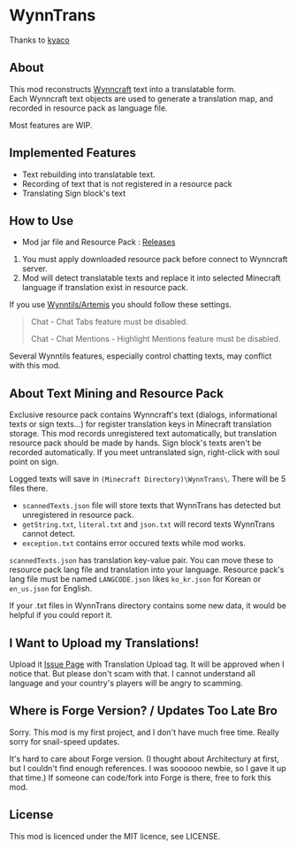 # WynnTrans

Thanks to [kyaco](https://github.com/kyaco/WynnTextReplacer)

## About

This mod reconstructs [Wynncraft](https://wynncraft.com/) text into a translatable form.
<br>
Each Wynncraft text objects are used to generate a translation map, and recorded in resource pack as language file.

Most features are WIP.

## Implemented Features

- Text rebuilding into translatable text.
- Recording of text that is not registered in a resource pack
- Translating Sign block's text

## How to Use

- Mod jar file and Resource Pack : [Releases](https://github.com/Hexagreen/WynnTrans/releases)

1. You must apply downloaded resource pack before connect to Wynncraft server.
2. Mod will detect translatable texts and replace it into selected Minecraft language if translation exist in resource pack.

If you use [Wynntils/Artemis](https://github.com/Wynntils/Artemis) you should follow these settings.
> Chat - Chat Tabs feature must be disabled.
>
> Chat - Chat Mentions - Highlight Mentions feature must be disabled.

Several Wynntils features, especially control chatting texts, may conflict with this mod.

## About Text Mining and Resource Pack

Exclusive resource pack contains Wynncraft's text (dialogs, informational texts or sign texts...) for register translation keys in Minecraft translation storage.
This mod records unregistered text automatically, but translation resource pack should be made by hands.
Sign block's texts aren't be recorded automatically. If you meet untranslated sign, right-click with soul point on sign.

Logged texts will save in `(Minecraft Directory)\WynnTrans\`. There will be 5 files there.
- `scannedTexts.json` file will store texts that WynnTrans has detected but unregistered in resource pack.
- `getString.txt`, `literal.txt` and `json.txt` will record texts WynnTrans cannot detect.
- `exception.txt` contains error occured texts while mod works.

`scannedTexts.json` has translation key-value pair. You can move these to resource pack lang file and translation into your language.
Resource pack's lang file must be named `LANGCODE.json` likes `ko_kr.json` for Korean or `en_us.json` for English.

If your .txt files in WynnTrans directory contains some new data, it would be helpful if you could report it.

## I Want to Upload my Translations!

Upload it [Issue Page](https://github.com/Hexagreen/WynnTrans/issues) with Translation Upload tag.
It will be approved when I notice that.
But please don't scam with that. I cannot understand all language and your country's players will be angry to scamming.

## Where is Forge Version? / Updates Too Late Bro

Sorry. This mod is my first project, and I don't have much free time. Really sorry for snail-speed updates.

It's hard to care about Forge version.
(I thought about Architectury at first, but I couldn't find enough references. I was soooooo newbie, so I gave it up that time.)
If someone can code/fork into Forge is there, free to fork this mod.

## License

This mod is licenced under the MIT licence, see LICENSE.

